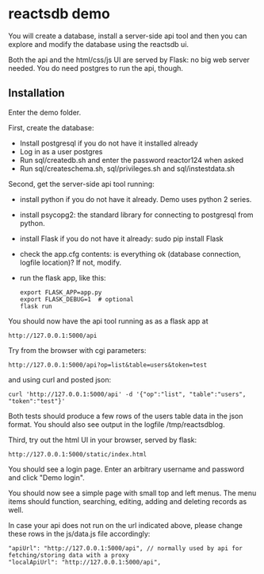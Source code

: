 

reactsdb demo
=============

You will create a database, install a server-side api tool and then
you can explore and modify the database using the reactsdb ui.

Both the api and the html/css/js UI are served by Flask: no big
web server needed. You do need postgres to run the api, though.

## Installation

Enter the demo folder.

First, create the database:
  * Install postgresql if you do not have it installed already
  * Log in as a user postgres
  * Run sql/createdb.sh and enter the password reactor124 when asked
  * Run sql/createschema.sh, sql/privileges.sh and sql/instestdata.sh  

Second, get the server-side api tool running:

  * install python if you do not have it already. Demo uses python 2 series.
  * install psycopg2: the standard library for connecting to postgresql from python.
  * install Flask if you do not have it already: sudo pip install Flask
  * check the app.cfg contents: is everything ok (database connection, logfile location)? If not, modify. 
  * run the flask app, like this:

        export FLASK_APP=app.py
        export FLASK_DEBUG=1  # optional
        flask run

You should now have the api tool running as as a flask app at

    http://127.0.0.1:5000/api

Try from the browser with cgi parameters:

    http://127.0.0.1:5000/api?op=list&table=users&token=test

and using curl and posted json:

    curl 'http://127.0.0.1:5000/api' -d '{"op":"list", "table":"users", "token":"test"}'      

Both tests should produce a few rows of the users table data in the json format.
You should also see output in the logfile /tmp/reactsdblog.

Third, try out the html UI in your browser, served by flask:

    http://127.0.0.1:5000/static/index.html

You should see a login page. Enter an arbitrary username and password and click "Demo login".

You should now see a simple page with small top and left menus. The menu items should function,
searching, editing, adding and deleting records as well.

In case your api does not run on the url indicated above, please change 
these rows in the js/data.js file accordingly:

    "apiUrl": "http://127.0.0.1:5000/api", // normally used by api for fetching/storing data with a proxy 
    "localApiUrl": "http://127.0.0.1:5000/api",



